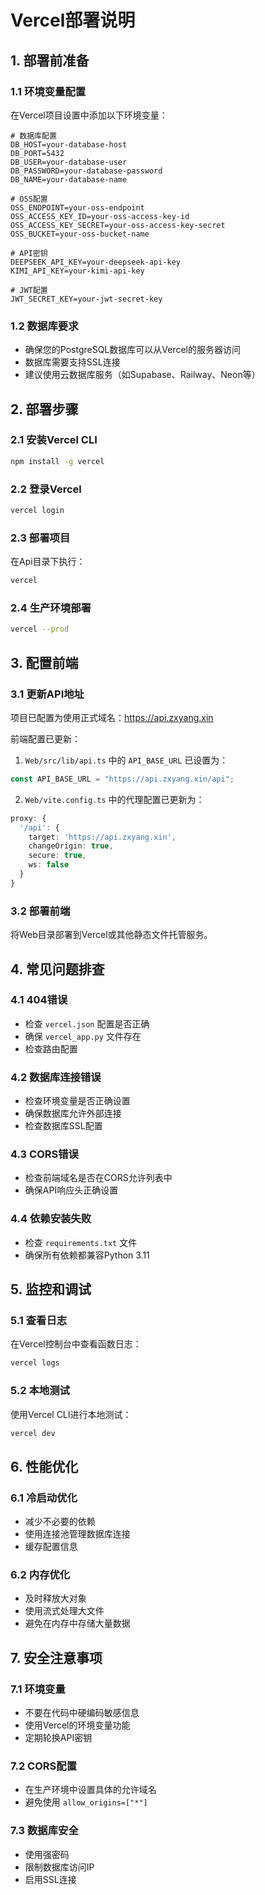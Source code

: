 # Vercel部署说明

## 1. 部署前准备

### 1.1 环境变量配置
在Vercel项目设置中添加以下环境变量：

```
# 数据库配置
DB_HOST=your-database-host
DB_PORT=5432
DB_USER=your-database-user
DB_PASSWORD=your-database-password
DB_NAME=your-database-name

# OSS配置
OSS_ENDPOINT=your-oss-endpoint
OSS_ACCESS_KEY_ID=your-oss-access-key-id
OSS_ACCESS_KEY_SECRET=your-oss-access-key-secret
OSS_BUCKET=your-oss-bucket-name

# API密钥
DEEPSEEK_API_KEY=your-deepseek-api-key
KIMI_API_KEY=your-kimi-api-key

# JWT配置
JWT_SECRET_KEY=your-jwt-secret-key
```

### 1.2 数据库要求
- 确保您的PostgreSQL数据库可以从Vercel的服务器访问
- 数据库需要支持SSL连接
- 建议使用云数据库服务（如Supabase、Railway、Neon等）

## 2. 部署步骤

### 2.1 安装Vercel CLI
```bash
npm install -g vercel
```

### 2.2 登录Vercel
```bash
vercel login
```

### 2.3 部署项目
在Api目录下执行：
```bash
vercel
```

### 2.4 生产环境部署
```bash
vercel --prod
```

## 3. 配置前端

### 3.1 更新API地址
项目已配置为使用正式域名：https://api.zxyang.xin

前端配置已更新：

1. `Web/src/lib/api.ts` 中的 `API_BASE_URL` 已设置为：
```typescript
const API_BASE_URL = "https://api.zxyang.xin/api";
```

2. `Web/vite.config.ts` 中的代理配置已更新为：
```typescript
proxy: {
  '/api': {
    target: 'https://api.zxyang.xin',
    changeOrigin: true,
    secure: true,
    ws: false
  }
}
```

### 3.2 部署前端
将Web目录部署到Vercel或其他静态文件托管服务。

## 4. 常见问题排查

### 4.1 404错误
- 检查 `vercel.json` 配置是否正确
- 确保 `vercel_app.py` 文件存在
- 检查路由配置

### 4.2 数据库连接错误
- 检查环境变量是否正确设置
- 确保数据库允许外部连接
- 检查数据库SSL配置

### 4.3 CORS错误
- 检查前端域名是否在CORS允许列表中
- 确保API响应头正确设置

### 4.4 依赖安装失败
- 检查 `requirements.txt` 文件
- 确保所有依赖都兼容Python 3.11

## 5. 监控和调试

### 5.1 查看日志
在Vercel控制台中查看函数日志：
```bash
vercel logs
```

### 5.2 本地测试
使用Vercel CLI进行本地测试：
```bash
vercel dev
```

## 6. 性能优化

### 6.1 冷启动优化
- 减少不必要的依赖
- 使用连接池管理数据库连接
- 缓存配置信息

### 6.2 内存优化
- 及时释放大对象
- 使用流式处理大文件
- 避免在内存中存储大量数据

## 7. 安全注意事项

### 7.1 环境变量
- 不要在代码中硬编码敏感信息
- 使用Vercel的环境变量功能
- 定期轮换API密钥

### 7.2 CORS配置
- 在生产环境中设置具体的允许域名
- 避免使用 `allow_origins=["*"]`

### 7.3 数据库安全
- 使用强密码
- 限制数据库访问IP
- 启用SSL连接 